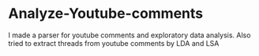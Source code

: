 # Analyze-Youtube-comments
I made a parser for youtube comments and exploratory data analysis. Also tried to extract threads from youtube comments by LDA and LSA
